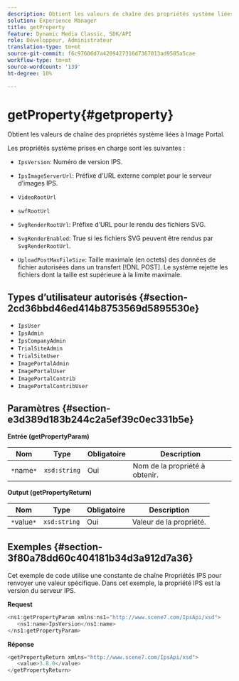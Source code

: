 ```yaml
---
description: Obtient les valeurs de chaîne des propriétés système liées à Image Portal.
solution: Experience Manager
title: getProperty
feature: Dynamic Media Classic, SDK/API
role: Développeur, Administrateur
translation-type: tm+mt
source-git-commit: f6c97606d7a4209427316d7367013ad9585a5cae
workflow-type: tm+mt
source-wordcount: '139'
ht-degree: 10%

---
```



# getProperty{#getproperty}

Obtient les valeurs de chaîne des propriétés système liées à Image Portal.

Les propriétés système prises en charge sont les suivantes :

* `IpsVersion`: Numéro de version IPS.
* `IpsImageServerUrl`: Préfixe d’URL externe complet pour le serveur d’images IPS.
* `VideoRootUrl`
* `swfRootUrl`
* `SvgRenderRootUrl`: Préfixe d’URL pour le rendu des fichiers SVG.
* `SvgRenderEnabled`: True si les fichiers SVG peuvent être rendus par  `SvgRenderRootUrl`.

* `UploadPostMaxFileSize`: Taille maximale (en octets) des données de fichier autorisées dans un transfert  [!DNL POST]. Le système rejette les fichiers dont la taille est supérieure à la limite maximale.

## Types d’utilisateur autorisés {#section-2cd36bbd46ed414b8753569d5895530e}

* `IpsUser`
* `IpsAdmin`
* `IpsCompanyAdmin`
* `TrialSiteAdmin`
* `TrialSiteUser`
* `ImagePortalAdmin`
* `ImagePortalUser`
* `ImagePortalContrib`
* `ImagePortalContribUser`

## Paramètres {#section-e3d389d183b244c2a5ef39c0ec331b5e}

**Entrée (getPropertyParam)**

| Nom | Type | Obligatoire | Description |
|---|---|---|---|
| `*`name`*` | `xsd:string` | Oui | Nom de la propriété à obtenir. |

**Output (getPropertyReturn)**

| Nom | Type | Obligatoire | Description |
|---|---|---|---|
| `*`value`*` | `xsd:string` | Oui | Valeur de la propriété. |

## Exemples {#section-3f80a78dd60c404181b34d3a912d7a36}

Cet exemple de code utilise une constante de chaîne Propriétés IPS pour renvoyer une valeur spécifique. Dans cet exemple, la propriété IPS est la version du serveur IPS.

**Request**

```java
<ns1:getPropertyParam xmlns:ns1="http://www.scene7.com/IpsApi/xsd">
   <ns1:name>IpsVersion</ns1:name>
</ns1:getPropertyParam>
```

**Réponse**

```java
<getPropertyReturn xmlns="http://www.scene7.com/IpsApi/xsd">
   <value>3.8.0</value>
</getPropertyReturn>
```


